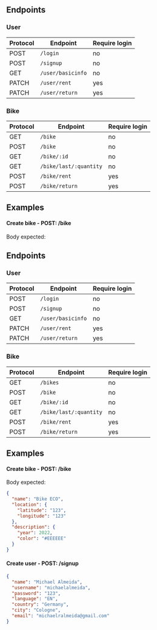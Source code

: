 ## Endpoints

### User

| Protocol | Endpoint          | Require login |
| -------- | ----------------- | ------------- |
| POST     | `/login`          | no            |
| POST     | `/signup`         | no            |
| GET      | `/user/basicinfo` | no            |
| PATCH    | `/user/rent`      | yes           |
| PATCH    | `/user/return`    | yes           |

### Bike

| Protocol | Endpoint               | Require login |
| -------- | ---------------------- | ------------- |
| GET      | `/bike`                | no            |
| POST     | `/bike`                | no            |
| GET      | `/bike/:id`            | no            |
| GET      | `/bike/last/:quantity` | no            |
| POST     | `/bike/rent`           | yes           |
| POST     | `/bike/return`         | yes           |

## Examples

#### Create bike - POST: /bike

Body expected:

## Endpoints

### User

| Protocol | Endpoint          | Require login |
| -------- | ----------------- | ------------- |
| POST     | `/login`          | no            |
| POST     | `/signup`         | no            |
| GET      | `/user/basicinfo` | no            |
| PATCH    | `/user/rent`      | yes           |
| PATCH    | `/user/return`    | yes           |

### Bike

| Protocol | Endpoint               | Require login |
| -------- | ---------------------- | ------------- |
| GET      | `/bikes`               | no            |
| POST     | `/bike`                | no            |
| GET      | `/bike/:id`            | no            |
| GET      | `/bike/last/:quantity` | no            |
| POST     | `/bike/rent`           | yes           |
| POST     | `/bike/return`         | yes           |

## Examples

#### Create bike - POST: /bike

Body expected:

```json
{
  "name": "Bike ECO",
  "location": {
    "latitude": "123",
    "longitude": "123"
  },
  "description": {
    "year": 2022,
    "color": "#EEEEEE"
  }
}
```

#### Create user - POST: /signup

```json
{
  "name": "Michael Almeida",
  "username": "michaelalmeida",
  "password": "123",
  "language": "EN",
  "country": "Germany",
  "city": "Cologne",
  "email": "michaelralmeida@gmail.com"
}
```
